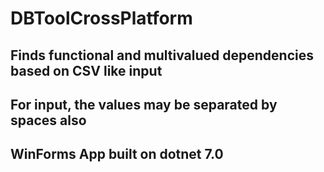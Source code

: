 # DBToolCrossPlatform

## Finds functional and multivalued dependencies based on CSV like input

## For input, the values may be separated by spaces also

## WinForms App built on dotnet 7.0